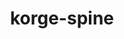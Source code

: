 ---
layout: module
title: korge-spine
category: Skeletal
link: https://github.com/korlibs/korge-spine/tree/main/korge-spine
icon: /i/spine.png
---